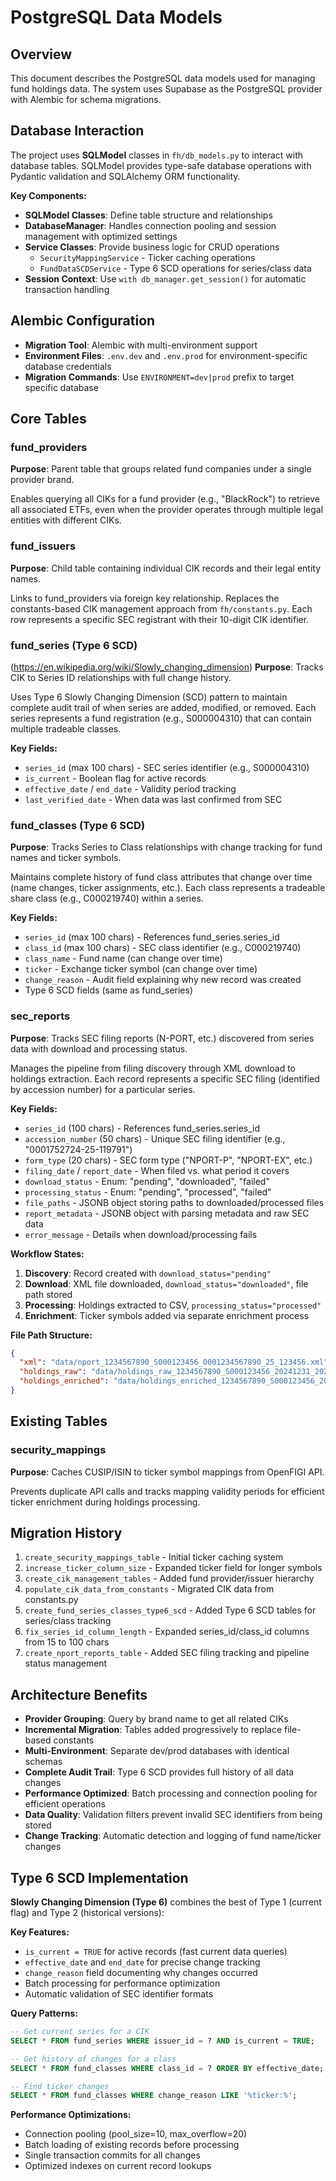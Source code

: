 # PostgreSQL Data Models

## Overview

This document describes the PostgreSQL data models used for managing fund holdings data. The system uses Supabase as the PostgreSQL provider with Alembic for schema migrations.

## Database Interaction

The project uses **SQLModel** classes in `fh/db_models.py` to interact with database tables. SQLModel provides type-safe database operations with Pydantic validation and SQLAlchemy ORM functionality.

**Key Components:**

- **SQLModel Classes**: Define table structure and relationships
- **DatabaseManager**: Handles connection pooling and session management with optimized settings
- **Service Classes**: Provide business logic for CRUD operations
  - `SecurityMappingService` - Ticker caching operations
  - `FundDataSCDService` - Type 6 SCD operations for series/class data
- **Session Context**: Use `with db_manager.get_session()` for automatic transaction handling

## Alembic Configuration

- **Migration Tool**: Alembic with multi-environment support
- **Environment Files**: `.env.dev` and `.env.prod` for environment-specific database credentials
- **Migration Commands**: Use `ENVIRONMENT=dev|prod` prefix to target specific database

## Core Tables

### fund_providers

**Purpose**: Parent table that groups related fund companies under a single provider brand.

Enables querying all CIKs for a fund provider (e.g., "BlackRock") to retrieve all associated ETFs, even when the provider operates through multiple legal entities with different CIKs.

### fund_issuers

**Purpose**: Child table containing individual CIK records and their legal entity names.

Links to fund_providers via foreign key relationship. Replaces the constants-based CIK management approach from `fh/constants.py`. Each row represents a specific SEC registrant with their 10-digit CIK identifier.

### fund_series (Type 6 SCD)

(https://en.wikipedia.org/wiki/Slowly_changing_dimension)
**Purpose**: Tracks CIK to Series ID relationships with full change history.

Uses Type 6 Slowly Changing Dimension (SCD) pattern to maintain complete audit trail of when series are added, modified, or removed. Each series represents a fund registration (e.g., S000004310) that can contain multiple tradeable classes.

**Key Fields:**

- `series_id` (max 100 chars) - SEC series identifier (e.g., S000004310)
- `is_current` - Boolean flag for active records
- `effective_date` / `end_date` - Validity period tracking
- `last_verified_date` - When data was last confirmed from SEC

### fund_classes (Type 6 SCD)

**Purpose**: Tracks Series to Class relationships with change tracking for fund names and ticker symbols.

Maintains complete history of fund class attributes that change over time (name changes, ticker assignments, etc.). Each class represents a tradeable share class (e.g., C000219740) within a series.

**Key Fields:**

- `series_id` (max 100 chars) - References fund_series.series_id
- `class_id` (max 100 chars) - SEC class identifier (e.g., C000219740)
- `class_name` - Fund name (can change over time)
- `ticker` - Exchange ticker symbol (can change over time)
- `change_reason` - Audit field explaining why new record was created
- Type 6 SCD fields (same as fund_series)

### sec_reports

**Purpose**: Tracks SEC filing reports (N-PORT, etc.) discovered from series data with download and processing status.

Manages the pipeline from filing discovery through XML download to holdings extraction. Each record represents a specific SEC filing (identified by accession number) for a particular series.

**Key Fields:**

- `series_id` (100 chars) - References fund_series.series_id
- `accession_number` (50 chars) - Unique SEC filing identifier (e.g., "0001752724-25-119791")
- `form_type` (20 chars) - SEC form type ("NPORT-P", "NPORT-EX", etc.)
- `filing_date` / `report_date` - When filed vs. what period it covers
- `download_status` - Enum: "pending", "downloaded", "failed"
- `processing_status` - Enum: "pending", "processed", "failed"
- `file_paths` - JSONB object storing paths to downloaded/processed files
- `report_metadata` - JSONB object with parsing metadata and raw SEC data
- `error_message` - Details when download/processing fails

**Workflow States:**
1. **Discovery**: Record created with `download_status="pending"`
2. **Download**: XML file downloaded, `download_status="downloaded"`, file path stored
3. **Processing**: Holdings extracted to CSV, `processing_status="processed"`
4. **Enrichment**: Ticker symbols added via separate enrichment process

**File Path Structure:**
```json
{
  "xml": "data/nport_1234567890_S000123456_0001234567890_25_123456.xml",
  "holdings_raw": "data/holdings_raw_1234567890_S000123456_20241231_20250123_143022.csv",
  "holdings_enriched": "data/holdings_enriched_1234567890_S000123456_20241231_20250123_143155.csv"
}
```

## Existing Tables

### security_mappings

**Purpose**: Caches CUSIP/ISIN to ticker symbol mappings from OpenFIGI API.

Prevents duplicate API calls and tracks mapping validity periods for efficient ticker enrichment during holdings processing.

## Migration History

1. `create_security_mappings_table` - Initial ticker caching system
2. `increase_ticker_column_size` - Expanded ticker field for longer symbols
3. `create_cik_management_tables` - Added fund provider/issuer hierarchy
4. `populate_cik_data_from_constants` - Migrated CIK data from constants.py
5. `create_fund_series_classes_type6_scd` - Added Type 6 SCD tables for series/class tracking
6. `fix_series_id_column_length` - Expanded series_id/class_id columns from 15 to 100 chars
7. `create_nport_reports_table` - Added SEC filing tracking and pipeline status management

## Architecture Benefits

- **Provider Grouping**: Query by brand name to get all related CIKs
- **Incremental Migration**: Tables added progressively to replace file-based constants
- **Multi-Environment**: Separate dev/prod databases with identical schemas
- **Complete Audit Trail**: Type 6 SCD provides full history of all data changes
- **Performance Optimized**: Batch processing and connection pooling for efficient operations
- **Data Quality**: Validation filters prevent invalid SEC identifiers from being stored
- **Change Tracking**: Automatic detection and logging of fund name/ticker changes

## Type 6 SCD Implementation

**Slowly Changing Dimension (Type 6)** combines the best of Type 1 (current flag) and Type 2 (historical versions):

**Key Features:**

- `is_current = TRUE` for active records (fast current data queries)
- `effective_date` and `end_date` for precise change tracking
- `change_reason` field documenting why changes occurred
- Batch processing for performance optimization
- Automatic validation of SEC identifier formats

**Query Patterns:**

```sql
-- Get current series for a CIK
SELECT * FROM fund_series WHERE issuer_id = ? AND is_current = TRUE;

-- Get history of changes for a class
SELECT * FROM fund_classes WHERE class_id = ? ORDER BY effective_date;

-- Find ticker changes
SELECT * FROM fund_classes WHERE change_reason LIKE '%ticker:%';
```

**Performance Optimizations:**

- Connection pooling (pool_size=10, max_overflow=20)
- Batch loading of existing records before processing
- Single transaction commits for all changes
- Optimized indexes on current record lookups
